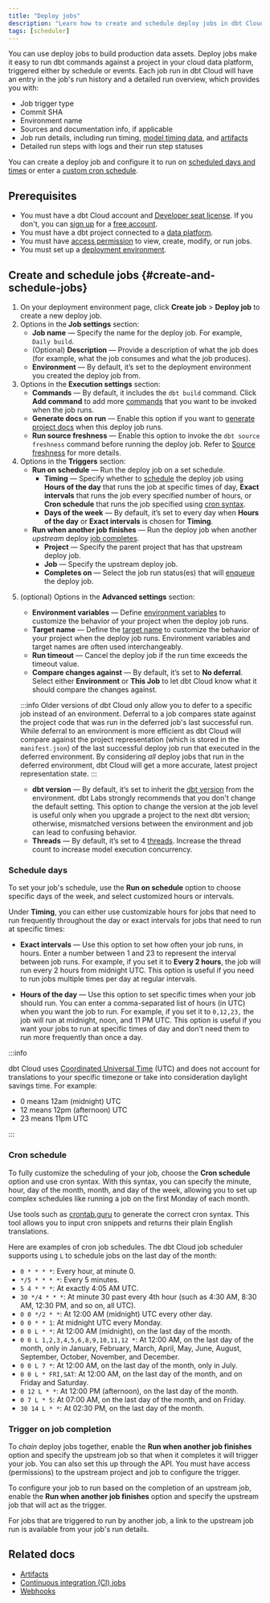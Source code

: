 ```yaml
---
title: "Deploy jobs"
description: "Learn how to create and schedule deploy jobs in dbt Cloud for the scheduler to run. When you run with dbt Cloud, you get built-in observability, logging, and alerting." 
tags: [scheduler]
---
```


You can use deploy jobs to build production data assets. Deploy jobs make it easy to run dbt commands against a project in your cloud data platform, triggered either by schedule or events. Each job run in dbt Cloud will have an entry in the job's run history and a detailed run overview, which provides you with:

- Job trigger type
- Commit SHA
- Environment name
- Sources and documentation info, if applicable
- Job run details, including run timing, [model timing data](#model-timing), and [artifacts](/docs/deploy/artifacts)
- Detailed run steps with logs and their run step statuses

You can create a deploy job and configure it to run on [scheduled days and times](#schedule-days) or enter a [custom cron schedule](#cron-schedule).


## Prerequisites

- You must have a dbt Cloud account and [Developer seat license](/docs/cloud/manage-access/seats-and-users). If you don't, you can [sign up](https://www.getdbt.com/signup/) for a [free account](https://www.getdbt.com/pricing/). 
- You must have a dbt project connected to a [data platform](/docs/cloud/connect-data-platform/about-connections).
- You must have [access permission](/docs/cloud/manage-access/about-user-access) to view, create, modify, or run jobs.
- You must set up a [deployment environment](/docs/deploy/deploy-environments). 

## Create and schedule jobs {#create-and-schedule-jobs}

1. On your deployment environment page, click **Create job** > **Deploy job** to create a new deploy job. 
2. Options in the **Job settings** section:
    - **Job name** &mdash; Specify the name for the deploy job. For example, `Daily build`.
    - (Optional) **Description** &mdash; Provide a description of what the job does (for example, what the job consumes and what the job produces). 
    - **Environment** &mdash;  By default, it’s set to the deployment environment you created the deploy job from.
3. Options in the **Execution settings** section:
    - **Commands** &mdash; By default, it includes the `dbt build` command. Click **Add command** to add more [commands](/docs/deploy/job-commands) that you want to be invoked when the job runs.
    - **Generate docs on run** &mdash; Enable this option if you want to [generate project docs](/docs/collaborate/build-and-view-your-docs) when this deploy job runs.
    - **Run source freshness** &mdash; Enable this option to invoke the `dbt source freshness` command before running the deploy job. Refer to [Source freshness](/docs/deploy/source-freshness) for more details.
4. Options in the **Triggers** section:
    - **Run on schedule** &mdash; Run the deploy job on a set schedule.
        - **Timing** &mdash; Specify whether to [schedule](#schedule-days) the deploy job using **Hours of the day** that runs the job at specific times of day, **Exact intervals** that runs the job every specified number of hours, or **Cron schedule** that runs the job specified using [cron syntax](#cron-schedule).
        - **Days of the week** &mdash; By default, it’s set to every day when **Hours of the day** or **Exact intervals** is chosen for **Timing**.
    - **Run when another job finishes** &mdash; Run the deploy job when another _upstream_ deploy [job completes](#trigger-on-job-completion).  
        - **Project** &mdash; Specify the parent project that has that upstream deploy job. 
        - **Job** &mdash; Specify the upstream deploy job. 
        - **Completes on** &mdash; Select the job run status(es) that will [enqueue](/docs/deploy/job-scheduler#scheduler-queue) the deploy job.  

<Lightbox src="/img/docs/dbt-cloud/using-dbt-cloud/example-triggers-section.png" width="90%" title="Example of Triggers on the Deploy Job page"/>

5. (optional) Options in the **Advanced settings** section: 
    - **Environment variables** &mdash; Define [environment variables](/docs/build/environment-variables) to customize the behavior of your project when the deploy job runs.
    - **Target name** &mdash; Define the [target name](/docs/build/custom-target-names) to customize the behavior of your project when the deploy job runs. Environment variables and target names are often used interchangeably. 
    - **Run timeout** &mdash; Cancel the deploy job if the run time exceeds the timeout value. 
    - **Compare changes against** &mdash; By default, it’s set to **No deferral**. Select either **Environment** or **This Job** to let dbt Cloud know what it should compare the changes against.  

    :::info
    Older versions of dbt Cloud only allow you to defer to a specific job instead of an environment. Deferral to a job compares state against the project code that was run in the deferred job's last successful run. While deferral to an environment is more efficient as dbt Cloud will compare against the project representation (which is stored in the `manifest.json`) of the last successful deploy job run that executed in the deferred environment. By considering _all_ deploy jobs that run in the deferred environment, dbt Cloud will get a more accurate, latest project representation state.
    :::

    - **dbt version** &mdash; By default, it’s set to inherit the [dbt version](/docs/dbt-versions/core) from the environment. dbt Labs strongly recommends that you don't change the default setting. This option to change the version at the job level is useful only when you upgrade a project to the next dbt version; otherwise, mismatched versions between the environment and job can lead to confusing behavior. 
    - **Threads** &mdash; By default, it’s set to 4 [threads](/docs/core/connect-data-platform/connection-profiles#understanding-threads). Increase the thread count to increase model execution concurrency.

    <Lightbox src="/img/docs/dbt-cloud/using-dbt-cloud/deploy-job-adv-settings.png" width="90%" title="Example of Advanced Settings on the Deploy Job page"/>

### Schedule days

To set your job's schedule, use the **Run on schedule** option to choose specific days of the week, and select customized hours or intervals.

Under **Timing**, you can either use customizable hours for jobs that need to run frequently throughout the day or exact intervals for jobs that need to run at specific times:

- **Exact intervals** &mdash; Use this option to set how often your job runs, in hours. Enter a number between 1 and 23 to represent the interval between job runs. For example, if you set it to **Every 2 hours**, the job will run every 2 hours from midnight UTC. This option is useful if you need to run jobs multiple times per day at regular intervals.

- **Hours of the day** &mdash; Use this option to set specific times when your job should run. You can enter a comma-separated list of hours (in UTC) when you want the job to run. For example, if you set it to `0,12,23,` the job will run at midnight, noon, and 11 PM UTC. This option is useful if you want your jobs to run at specific times of day and don't need them to run more frequently than once a day.

:::info

dbt Cloud uses [Coordinated Universal Time](https://en.wikipedia.org/wiki/Coordinated_Universal_Time) (UTC) and does not account for translations to your specific timezone or take into consideration daylight savings time. For example:

- 0 means 12am (midnight) UTC
- 12 means 12pm (afternoon) UTC
- 23 means 11pm UTC

:::

### Cron schedule

To fully customize the scheduling of your job, choose the **Cron schedule** option and use cron syntax. With this syntax, you can specify the minute, hour, day of the month, month, and day of the week, allowing you to set up complex schedules like running a job on the first Monday of each month.

Use tools such as [crontab.guru](https://crontab.guru/) to generate the correct cron syntax. This tool allows you to input cron snippets and returns their plain English translations.

Here are examples of cron job schedules. The dbt Cloud job scheduler supports using `L` to schedule jobs on the last day of the month:


- `0 * * * *`: Every hour, at minute 0.
- `*/5 * * * *`: Every 5 minutes.
- `5 4 * * *`: At exactly 4:05 AM UTC.
- `30 */4 * * *`: At minute 30 past every 4th hour (such as 4:30 AM, 8:30 AM, 12:30 PM, and so on, all UTC).
- `0 0 */2 * *`: At 12:00 AM (midnight) UTC every other day.
- `0 0 * * 1`: At midnight UTC every Monday.
- `0 0 L * *`: At 12:00 AM (midnight), on the last day of the month.
- `0 0 L 1,2,3,4,5,6,8,9,10,11,12 *`: At 12:00 AM, on the last day of the month, only in January, February, March, April, May, June, August, September, October, November, and December.
- `0 0 L 7 *`: At 12:00 AM, on the last day of the month, only in July.
- `0 0 L * FRI,SAT`: At 12:00 AM, on the last day of the month, and on Friday and Saturday.
- `0 12 L * *`: At 12:00 PM (afternoon), on the last day of the month.
- `0 7 L * 5`: At 07:00 AM, on the last day of the month, and on Friday.
- `30 14 L * *`: At 02:30 PM, on the last day of the month.

### Trigger on job completion

To _chain_ deploy jobs together, enable the **Run when another job finishes** option and specify the upstream job so that when it completes it will trigger your job. You can also set this up through the API. You must have access (permissions) to the upstream project and job to configure the trigger. 

To configure your job to run based on the completion of an upstream job, enable the **Run when another job finishes** option and specify the upstream job that will act as the trigger.  

For jobs that are triggered to run by another job, a link to the upstream job run is available from your job's run details. 


## Related docs

- [Artifacts](/docs/deploy/artifacts)
- [Continuous integration (CI) jobs](/docs/deploy/ci-jobs)
- [Webhooks](/docs/deploy/webhooks)
